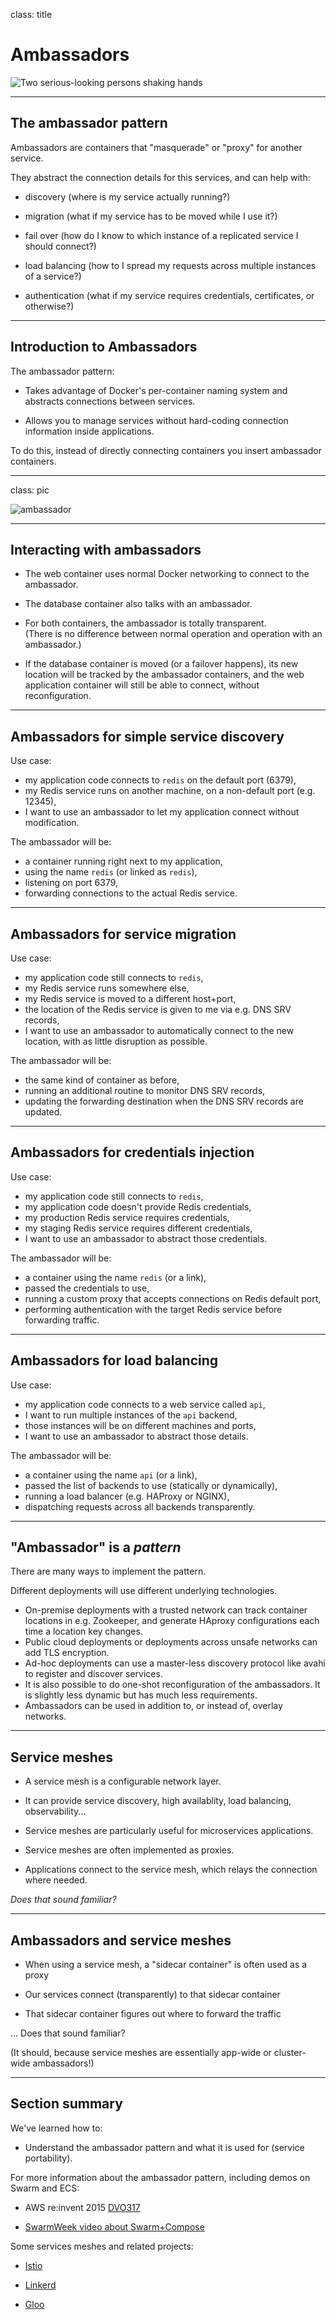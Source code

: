 
class: title

# Ambassadors

![Two serious-looking persons shaking hands](images/title-ambassador.jpg)

---

## The ambassador pattern

Ambassadors are containers that "masquerade" or "proxy" for another service.

They abstract the connection details for this services, and can help with:

* discovery (where is my service actually running?)

* migration (what if my service has to be moved while I use it?)

* fail over (how do I know to which instance of a replicated service I should connect?)

* load balancing (how to I spread my requests across multiple instances of a service?)

* authentication (what if my service requires credentials, certificates, or otherwise?)

---

## Introduction to Ambassadors

The ambassador pattern:

* Takes advantage of Docker's per-container naming system and abstracts
  connections between services.

* Allows you to manage services without hard-coding connection
  information inside applications.

To do this, instead of directly connecting containers you insert
ambassador containers.

---

class: pic

![ambassador](images/ambassador-diagram.png)

---

## Interacting with ambassadors

* The web container uses normal Docker networking to connect
  to the ambassador.

* The database container also talks with an ambassador.

* For both containers, the ambassador is totally transparent.
  <br/>
  (There is no difference between normal
  operation and operation with an ambassador.)

* If the database container is moved (or a failover happens), its new location will
  be tracked by the ambassador containers, and the web application
  container will still be able to connect, without reconfiguration.

---

## Ambassadors for simple service discovery

Use case:

* my application code connects to `redis` on the default port (6379),
* my Redis service runs on another machine, on a non-default port (e.g. 12345),
* I want to use an ambassador to let my application connect without modification.

The ambassador will be:

* a container running right next to my application,
* using the name `redis` (or linked as `redis`),
* listening on port 6379,
* forwarding connections to the actual Redis service.

---

## Ambassadors for service migration

Use case:

* my application code still connects to `redis`,
* my Redis service runs somewhere else,
* my Redis service is moved to a different host+port,
* the location of the Redis service is given to me via e.g. DNS SRV records,
* I want to use an ambassador to automatically connect to the new location, with as little disruption as possible.

The ambassador will be:

* the same kind of container as before,
* running an additional routine to monitor DNS SRV records,
* updating the forwarding destination when the DNS SRV records are updated.

---

## Ambassadors for credentials injection

Use case:

* my application code still connects to `redis`,
* my application code doesn't provide Redis credentials,
* my production Redis service requires credentials,
* my staging Redis service requires different credentials,
* I want to use an ambassador to abstract those credentials.

The ambassador will be:

* a container using the name `redis` (or a link),
* passed the credentials to use,
* running a custom proxy that accepts connections on Redis default port,
* performing authentication with the target Redis service before forwarding traffic.

---

## Ambassadors for load balancing

Use case:

* my application code connects to a web service called `api`,
* I want to run multiple instances of the `api` backend,
* those instances will be on different machines and ports,
* I want to use an ambassador to abstract those details.

The ambassador will be:

* a container using the name `api` (or a link),
* passed the list of backends to use (statically or dynamically),
* running a load balancer (e.g. HAProxy or NGINX),
* dispatching requests across all backends transparently.

---

## "Ambassador" is a *pattern*

There are many ways to implement the pattern.

Different deployments will use different underlying technologies.

* On-premise deployments with a trusted network can track
  container locations in e.g. Zookeeper, and generate HAproxy
  configurations each time a location key changes.
* Public cloud deployments or deployments across unsafe
  networks can add TLS encryption.
* Ad-hoc deployments can use a master-less discovery protocol
  like avahi to register and discover services.
* It is also possible to do one-shot reconfiguration of the
  ambassadors. It is slightly less dynamic but has much less
  requirements.
* Ambassadors can be used in addition to, or instead of, overlay networks.

---

## Service meshes

* A service mesh is a configurable network layer.

* It can provide service discovery, high availablity, load balancing, observability...

* Service meshes are particularly useful for microservices applications.

* Service meshes are often implemented as proxies.

* Applications connect to the service mesh, which relays the connection where needed.

*Does that sound familiar?*

---

## Ambassadors and service meshes

* When using a service mesh, a "sidecar container" is often used as a proxy

* Our services connect (transparently) to that sidecar container

* That sidecar container figures out where to forward the traffic

... Does that sound familiar?

(It should, because service meshes are essentially app-wide or cluster-wide ambassadors!)

---

## Section summary

We've learned how to:

* Understand the ambassador pattern and what it is used for (service portability).

For more information about the ambassador pattern, including demos on Swarm and ECS: 

* AWS re:invent 2015 [DVO317](https://www.youtube.com/watch?v=7CZFpHUPqXw)

* [SwarmWeek video about Swarm+Compose](https://youtube.com/watch?v=qbIvUvwa6As)

Some services meshes and related projects:

* [Istio](https://istio.io/)

* [Linkerd](https://linkerd.io/)

* [Gloo](https://gloo.solo.io/)
